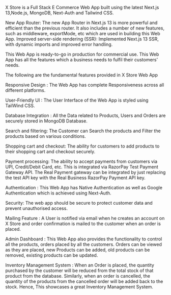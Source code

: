 
X Store is a Full Stack E Commerce Web App built using the latest Next.js 13,Node.js, MongoDB, Next-Auth and Tailwind CSS. 

New App Router: The new App Router in Next.js 13 is more powerful and efficient than the previous router. It also includes a number of new features, such as middleware, exportMode,  etc which are used in building this Web App.
Improved server-side rendering (SSR): Implemented  Next.js 13 SSR, with dynamic imports and improved error handling.

This Web App is ready-to-go in production for commercial use. This Web App has all the features which a business needs to fulfil their customers’ needs. 

The following are the fundamental features provided in X Store Web App

Responsive Design : The Web App has complete Responsiveness across all different platforms.

User-Friendly UI : The User Interface of the Web App is styled using TailWind CSS.

Database Integration : All the Data related to Products, Users and Orders are securely stored in MongoDB Database.

Search and filtering: The Customer can Search the products and Filter the products based on various conditions.

Shopping cart and checkout: The ability for customers to add products to their shopping cart and checkout securely. 

Payment processing: The ability to accept payments from customers via UPI, Credit/Debit Card, etc. This is integrated via RazorPay Test Payment Gateway API. The Real Payment gateway can be integrated by just replacing the test API key with the Real Business RazorPay Payment API key.

Authentication : This Web App has Native Authentication as well as Google Authentication which is achieved using Next-Auth.

Security: The web app should be secure to protect customer data and prevent unauthorised access. 

Mailing Feature : A User is notified via email when he creates an account on X Store and order confirmation is mailed to the customer when an order is placed.

Admin Dashboard : This Web App also provides the functionality to control all the products, orders placed by all the customers. Orders can be viewed as they are placed, new Products can be added, old products can be removed, existing products can be updated.

Inventory Management System : When an Order is placed, the quantity purchased by the customer will be reduced from the total stock of that product from the database. Similarly, when an order is cancelled, the quantity of the products from the cancelled order will be added back to the stock.
Hence, This showcases a great Inventory Management System.



